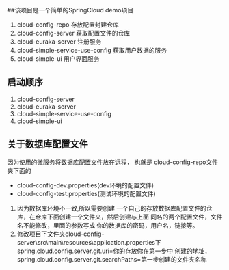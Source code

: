 ##该项目是一个简单的SpringCloud demo项目
1. cloud-config-repo 存放配置封建仓库
2. cloud-config-server 获取配置文件的仓库
3. cloud-euraka-server 注册服务
4. cloud-simple-service-use-config 获取用户数据的服务
5. cloud-simple-ui 用户界面服务

## 启动顺序
1. cloud-config-server
2. cloud-euraka-server
3. cloud-simple-service-use-config
4. cloud-simple-ui

## 关于数据库配置文件
因为使用的微服务将数据库配置文件放在远程，
也就是 cloud-config-repo文件夹下面的
* cloud-config-dev.properties(dev环境的配置文件)
* cloud-config-test.properties(测试环境的配置文件)

1. 因为数据库环境不一致,所以需要创建
    一个自己的存放数据库配置文件的仓库，在仓库下面创建一个文件夹，然后创建与上面
    同名的两个配置文件，文件名不能修改，里面的参数写成
    你的数据库的密码，用户名，链接等。
2. 修改项目下文件夹cloud-config-server\src\main\resources\application.properties下
    spring.cloud.config.server.git.uri=你的存放你在第一步中
    创建的地址，
    spring.cloud.config.server.git.searchPaths=第一步创建的文件夹名称
    